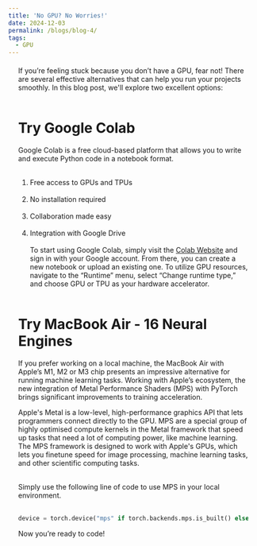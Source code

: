 ```yaml
---
title: 'No GPU? No Worries!'
date: 2024-12-03
permalink: /blogs/blog-4/
tags:
  - GPU
---
```

<div style="margin-left: 20px; margin-right: 20px; margin-top: 20px;">
If you’re feeling stuck because you don’t have a GPU, fear not! There are several effective alternatives that can help you run your projects smoothly. In this blog post, we'll explore two excellent options:<br/><br/>

# Try Google Colab

Google Colab is a free cloud-based platform that allows you to write and execute Python code in a notebook format. <br/><br/>
1. Free access to GPUs and TPUs<br/><br/>
2. No installation required<br/><br/>
3. Collaboration made easy<br/><br/>
4. Integration with Google Drive<br/><br/>
To start using Google Colab, simply visit the [Colab Website](https://colab.research.google.com/) and sign in with your Google account. From there, you can create a new notebook or upload an existing one. To utilize GPU resources, navigate to the “Runtime” menu, select “Change runtime type,” and choose GPU or TPU as your hardware accelerator. 
<br/><br/>
# Try MacBook Air - 16 Neural Engines

If you prefer working on a local machine, the MacBook Air with Apple’s M1, M2 or M3 chip presents an impressive alternative for running machine learning tasks. Working with Apple’s ecosystem, the new integration of Metal Performance Shaders (MPS) with PyTorch brings significant improvements to training acceleration.

Apple's Metal is a low-level, high-performance graphics API that lets programmers connect directly to the GPU. MPS are a special group of highly optimised compute kernels in the Metal framework that speed up tasks that need a lot of computing power, like machine learning. The MPS framework is designed to work with Apple's GPUs, which lets you finetune speed for image processing, machine learning tasks, and other scientific computing tasks.<br/><br/>

Simply use the following line of code to use MPS in your local environment.<br/><br/>

```python
device = torch.device("mps" if torch.backends.mps.is_built() else "CPU")
```

Now you’re ready to code!




</div>
